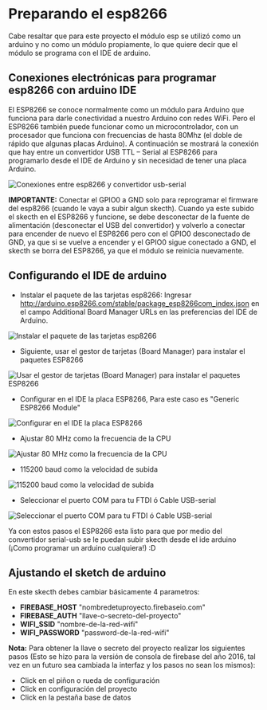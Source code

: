 Preparando el esp8266
==================
Cabe resaltar que para este proyecto el módulo esp se utilizó como un arduino y no como un módulo propiamente, lo que quiere decir que el módulo se programa con el IDE de arduino.

## Conexiones electrónicas para programar esp8266 con arduino IDE

El ESP8266 se conoce normalmente como un módulo para Arduino que funciona para darle conectividad a nuestro Arduino con redes WiFi. Pero el ESP8266 también puede funcionar como un microcontrolador, con un procesador que funciona con frecuencias de hasta 80Mhz (el doble de rápido que algunas placas Arduino). A continuación se mostrará la conexión que hay entre un convertidor USB TTL – Serial al ESP8266 para programarlo desde el IDE de Arduino y sin necesidad de tener una placa Arduino.

![Conexiones entre esp8266 y convertidor usb-serial](https://raw.githubusercontent.com/orejuelajd/esp8266-firebase/master/general-resources/01.png)

**IMPORTANTE:** Conectar el GPIO0 a GND solo para reprogramar el firmware del esp8266 (cuando le vaya a subir algun skecth). Cuando ya este subido el skecth en el ESP8266 y funcione, se debe desconectar de la fuente de alimentación (desconectar el USB del convertidor) y volverlo a conectar para encender de nuevo el ESP8266 pero con el GPIO0 desconectado de GND, ya que si se vuelve a encender y el GPIO0 sigue conectado a GND, el skecth se borra del ESP8266, ya que el módulo se reinicia nuevamente.

## Configurando el IDE de arduino

* Instalar el paquete de las tarjetas esp8266: Ingresar http://arduino.esp8266.com/stable/package_esp8266com_index.json en el campo Additional Board Manager URLs en las preferencias del IDE de Arduino.

![Instalar el paquete de las tarjetas esp8266](https://raw.githubusercontent.com/orejuelajd/esp8266-firebase/master/general-resources/02.png)

* Siguiente, usar el gestor de tarjetas (Board Manager) para instalar el paquetes ESP8266

![Usar el gestor de tarjetas (Board Manager) para instalar el paquetes ESP8266](https://raw.githubusercontent.com/orejuelajd/esp8266-firebase/master/general-resources/03.png)

* Configurar en el IDE la placa ESP8266, Para este caso es "Generic ESP8266 Module"

![Configurar en el IDE la placa ESP8266](https://raw.githubusercontent.com/orejuelajd/esp8266-firebase/master/general-resources/04.png)

* Ajustar 80 MHz como la frecuencia de la CPU

![Ajustar 80 MHz como la frecuencia de la CPU](https://raw.githubusercontent.com/orejuelajd/esp8266-firebase/master/general-resources/05.png)

* 115200 baud como la velocidad de subida

![115200 baud como la velocidad de subida](https://raw.githubusercontent.com/orejuelajd/esp8266-firebase/master/general-resources/06.png)

* Seleccionar el puerto COM para tu FTDI ó Cable USB-serial

![Seleccionar el puerto COM para tu FTDI ó Cable USB-serial](https://raw.githubusercontent.com/orejuelajd/esp8266-firebase/master/general-resources/07.png)

Ya con estos pasos el ESP8266 esta listo para que por medio del convertidor serial-usb se le puedan subir skecth desde el ide arduino (¡Como programar un arduino cualquiera!) :D

## Ajustando el sketch de arduino

 En este skecth debes cambiar básicamente 4 parametros:

* **FIREBASE_HOST** "nombredetuproyecto.firebaseio.com"
* **FIREBASE_AUTH** "llave-o-secreto-del-proyecto"
* **WIFI_SSID** "nombre-de-la-red-wifi"
* **WIFI_PASSWORD** "password-de-la-red-wifi"

**Nota:** Para obtener la llave o secreto del proyecto realizar los siguientes pasos (Esto se hizo para la versión de consola de firebase del año 2016, tal vez en un futuro sea cambiada la interfaz y los pasos no sean los mismos):

* Click en el piñon o rueda de configuración
* Click en configuración del proyecto
* Click en la pestaña base de datos
